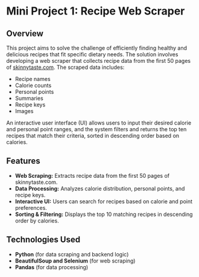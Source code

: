 # Mini Project 1: Recipe Web Scraper

## Overview
This project aims to solve the challenge of efficiently finding healthy and delicious recipes that fit specific dietary needs. The solution involves developing a web scraper that collects recipe data from the first 50 pages of [skinnytaste.com](https://www.skinnytaste.com/). The scraped data includes:
- Recipe names
- Calorie counts
- Personal points
- Summaries
- Recipe keys
- Images

An interactive user interface (UI) allows users to input their desired calorie and personal point ranges, and the system filters and returns the top ten recipes that match their criteria, sorted in descending order based on calories.

## Features
- **Web Scraping:** Extracts recipe data from the first 50 pages of skinnytaste.com.
- **Data Processing:** Analyzes calorie distribution, personal points, and recipe keys.
- **Interactive UI:** Users can search for recipes based on calorie and point preferences.
- **Sorting & Filtering:** Displays the top 10 matching recipes in descending order by calories.

## Technologies Used
- **Python** (for data scraping and backend logic)
- **BeautifulSoup and Selenium** (for web scraping)
- **Pandas** (for data processing)



